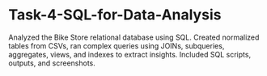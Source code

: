 # Task-4-SQL-for-Data-Analysis
Analyzed the Bike Store relational database using SQL. Created normalized tables from CSVs, ran complex queries using JOINs, subqueries, aggregates, views, and indexes to extract insights. Included SQL scripts, outputs, and screenshots.
